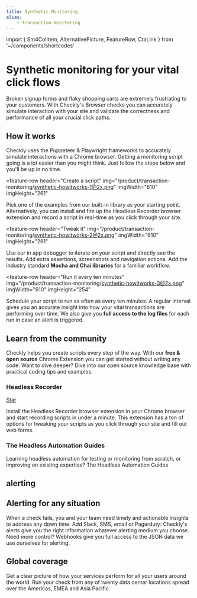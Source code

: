 ```yaml
---
title: Synthetic Monitoring
alias:
    - transaction-monitoring
---
```


import { Sm4ColItem, AlternativePicture, FeatureRow, CtaLink } from '~/components/shortcodes'

<h1 class="text-center hero-text width-645">Synthetic monitoring for your vital click flows</h1>

<p class="text-center hero-sub hero-sub-center mb-lg-5">
Broken signup forms and flaky shopping carts are extremely frustrating to your customers.
With Checkly's Browser checks you can accurately simulate interaction with your site and validate the
correctness and performance of all your crucial click paths.
</p>

<div class="row justify-content-center text-center">
<alternative-picture 
    className="text-center hero-image big-drop-shadow" 
    img="/product/transaction-monitoring/synthetic-monitoring-screenshot@2x.png" 
    alt="synthetic monitoring" 
    width="865" 
    height="528" 
  />
</div>

<section class="grid-section">
  <div class="row">
    <sm-4-col-item 
      header="Real browsers" 
      body="Your checks are run in actual Chrome browsers to achieve a 100% match with real world conditions. We run each session in a sealed off sandbox for extra security." 
    />
    <sm-4-col-item 
      header="Validate all the things" 
      body="In a Browser check you can check for specific content items, browser responses, visibility and error responses." 
    />
    <sm-4-col-item 
      header="Screenshots" 
      body="Take a screenshot at any stage in your transaction for quick and easy reference. You can take full page shots, or just a specific page element for more focus." 
    />
    <sm-4-col-item 
      header="Monitor globally" 
      body="We monitor your transactions from data center locations around the world." 
    />
    <sm-4-col-item 
      header="CI/CD integration" 
      body="Integrate your Browser checks into your QA or continuous delivery process by triggering adhoc runs from GitHub or the command line." 
    />
    <sm-4-col-item 
      header="Coding optional" 
      body="Use our browser plugin to record a script and import it into Checkly. Want more control? Dive into the code and tweak your script to perfection." 
    />
  </div>
</section>

<h2 class="text-center section-header mt-8">How it works</h2>

<p class="text-center hero-sub hero-sub-center mb-5">
Checkly uses the Puppeteer & Playwright frameworks to accurately simulate interactions with a Chrome browser. Getting a monitoring script going is a lot easier than you might think. Just follow the steps below and you'll be up in no time.
</p>


<feature-row 
  header="Create a script" 
  img="/product/transaction-monitoring/synthetic-howitworks-1@2x.png" 
  imgWidth="610" 
  imgHeight="261"
>
  Pick one of the examples from our built-in library as your starting point. Alternatively, you can install and fire up the <g-link to="/docs/headless-recorder/">Headless Recorder</g-link> browser extension and record a script in real-time as you click through your site.

  <div class="cta">
    <cta-link text="Learn more" link="/docs/browser-checks/" />
  </div>
</feature-row>

<feature-row 
  header="Tweak it" 
  img="/product/transaction-monitoring/synthetic-howitworks-2@2x.png" 
  imgWidth="610" 
  imgHeight="291"
>
  Use our in app debugger to iterate on your script and directly see the results. Add extra assertions, screenshots and navigation actions. Add the industry standard <b>Mocha and Chai libraries</b> for a familiar workflow.
  <div class="cta">
    <cta-link text="Learn more" link="/docs/browser-checks/using-mocha/"/>
  </div>
</feature-row>

<feature-row 
  header="Run it every ten minutes" 
  img="/product/transaction-monitoring/synthetic-howitworks-3@2x.png" 
  imgWidth="610" 
  imgHeight="254"
>
  Schedule your script to run as often as every ten minutes. A regular interval gives you an accurate insight into how your vital transactions are performing over time. We also give you <b>full access to the log files</b> for each run in case an alert is triggered.
  <div class="cta">
    <cta-link text="Learn more" link="/docs/browser-checks/quickstart/" />
  </div>
</feature-row>


<div class="gray-section two-grid">
  <div class="row justify-content-center header-part">
    <div class="col-sm-12 col-md-8">
      <h2 class="section-header mt-1">Learn from the community</h2>
      <p class="lead-text">
      Checkly helps you create scripts every step of the way. With our <strong>free & open source</strong> Chrome Extension you can get started without writing any code. Want to dive deeper? Dive into our open source knowledge base with practical coding tips and examples.
      </p>
    </div>
  </div>

<div class="row mt-7">

<div class="col-md-6">
  <div class="flex-wrap">
    <h3 class="section-header" style="margin-right: 1rem;">Headless Recorder</h3>
    <a class="github-button" href="https://github.com/checkly/headless-recorder" data-show-count="true" aria-label="Star checkly/headless-recorder on GitHub" rel="noopener">Star</a>
  </div>
  <p>Install the Headless Recorder browser extension in your Chrome browser and start recording scripts in under a minute. This extension has a ton of options for tweaking your scripts as you click through your site and fill out web forms. </p>
  <div class="cta">
    <cta-link text="Learn more" link="/docs/headless-recorder/basic-usage/" />
  </div>
  <alternative-picture 
    className="img-440 big-drop-shadow" 
    img="/product/transaction-monitoring/puppeteer@2x.png" 
    alt="puppeteer screenshot" 
    width="440" 
    height="270" 
  />
</div>
<div class="col-md-6">
  <div>
    <h3 class="section-header">The Headless Automation Guides</h3>
  </div>
  <p>Learning headless automation for testing or monitoring from scratch, or improving on existing expertise? The Headless Automation Guides</p>
  <div class="cta">
    <cta-link text="Learn more" link="/learn/headless" />
  </div>
  <alternative-picture 
    className="img-440 big-drop-shadow" 
    img="/product/transaction-monitoring/thehd@2x.png" 
    alt="thehd screenshot"
    width="440" 
    height="270" 
  />
</div>
</div>
</div>

<div class="mt-4 pb-9">
  <div class="row justify-content-center header-part">
    <div class="col-sm-12 col-md-8">
      <h2 class="section-super-header">alerting</h2>
      <div class="lead-text">
        <g-image class="alerting-top-image" src="/product/synthetic-monitoring/alerting-options@2x.webp" alt="checkly alerting options" width="750" height="45" />
      </div>
      <h2 class="section-header mt-1">Alerting for any situation</h2>
      <p class="lead-text mb-lg-2">
      When a check fails, you and your team need timely and actionable insights to address any down time.
      Add Slack, SMS, email or Pagerduty: Checkly's alerts give you the right information whatever alerting medium you choose. Need more control? Webhooks give you full access to the JSON data we use ourselves for alerting.
      </p>
      <p class="lead-text mt-2">
      <cta-link text="Learn more" link="/product/alerting/" />
      </p>
    </div>
  </div>
</div>

<div class="gray-section">
  <div class="row justify-content-center header-part">
    <div class="col-sm-12 col-md-8">
      <h2 class="section-header mt-1">Global coverage</h2>
      <p class="lead-text mb-lg-2">
      Get a clear picture of how your services perform for all your users around the world. Run your check from any of twenty
      data center locations spread over the Americas, EMEA and Asia Pacific.
      </p>
      <p class="lead-text mt-2">
      <cta-link text="Learn more" link="/docs/monitoring/global-locations/" />
      </p>
    </div>
    <div class="lead-text mt-5 text-center">
      <alternative-picture 
        className="text-center hero-image big-drop-shadow" 
        img="/product/api-monitoring/global-coverage-screenshot@2x.png" 
        alt="data centerlocations" 
        width="843" 
        height="486" 
      />
    </div>
  </div>
</div>



